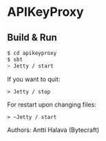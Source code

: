 # APIKeyProxy #

## Build & Run ##

```sh
$ cd apikeyproxy
$ sbt
> Jetty / start
```

If you want to quit:
```
> Jetty / stop
```

For restart upon changing files:
```
> ~Jetty / start
```


Authors:
Antti Halava (Bytecraft)
